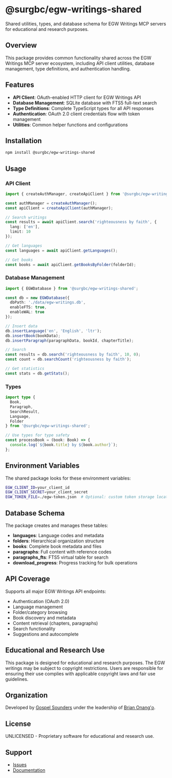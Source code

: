 # @surgbc/egw-writings-shared

Shared utilities, types, and database schema for EGW Writings MCP servers for educational and research purposes.

## Overview

This package provides common functionality shared across the EGW Writings MCP server ecosystem, including API client utilities, database management, type definitions, and authentication handling.

## Features

- **API Client**: OAuth-enabled HTTP client for EGW Writings API
- **Database Management**: SQLite database with FTS5 full-text search
- **Type Definitions**: Complete TypeScript types for all API responses
- **Authentication**: OAuth 2.0 client credentials flow with token management
- **Utilities**: Common helper functions and configurations

## Installation

```bash
npm install @surgbc/egw-writings-shared
```

## Usage

### API Client

```typescript
import { createAuthManager, createApiClient } from '@surgbc/egw-writings-shared';

const authManager = createAuthManager();
const apiClient = createApiClient(authManager);

// Search writings
const results = await apiClient.search('righteousness by faith', {
  lang: ['en'],
  limit: 10
});

// Get languages
const languages = await apiClient.getLanguages();

// Get books
const books = await apiClient.getBooksByFolder(folderId);
```

### Database Management

```typescript
import { EGWDatabase } from '@surgbc/egw-writings-shared';

const db = new EGWDatabase({
  dbPath: './data/egw-writings.db',
  enableFTS: true,
  enableWAL: true
});

// Insert data
db.insertLanguage('en', 'English', 'ltr');
db.insertBook(bookData);
db.insertParagraph(paragraphData, bookId, chapterTitle);

// Search
const results = db.search('righteousness by faith', 10, 0);
const count = db.searchCount('righteousness by faith');

// Get statistics
const stats = db.getStats();
```

### Types

```typescript
import type { 
  Book, 
  Paragraph, 
  SearchResult, 
  Language,
  Folder 
} from '@surgbc/egw-writings-shared';

// Use types for type safety
const processBook = (book: Book) => {
  console.log(`${book.title} by ${book.author}`);
};
```

## Environment Variables

The shared package looks for these environment variables:

```bash
EGW_CLIENT_ID=your_client_id
EGW_CLIENT_SECRET=your_client_secret
EGW_TOKEN_FILE=./egw-token.json  # Optional: custom token storage location
```

## Database Schema

The package creates and manages these tables:

- **languages**: Language codes and metadata
- **folders**: Hierarchical organization structure  
- **books**: Complete book metadata and files
- **paragraphs**: Full content with reference codes
- **paragraphs_fts**: FTS5 virtual table for search
- **download_progress**: Progress tracking for bulk operations

## API Coverage

Supports all major EGW Writings API endpoints:

- Authentication (OAuth 2.0)
- Language management
- Folder/category browsing
- Book discovery and metadata
- Content retrieval (chapters, paragraphs)
- Search functionality
- Suggestions and autocomplete

## Educational and Research Use

This package is designed for educational and research purposes. The EGW writings may be subject to copyright restrictions. Users are responsible for ensuring their use complies with applicable copyright laws and fair use guidelines.

## Organization

Developed by [Gospel Sounders](https://github.com/gospelsounders) under the leadership of [Brian Onang'o](https://github.com/surgbc).

## License

UNLICENSED - Proprietary software for educational and research use.

## Support

- [Issues](https://github.com/gospelsounders/egw-writings-mcp/issues)
- [Documentation](https://github.com/gospelsounders/egw-writings-mcp#readme)